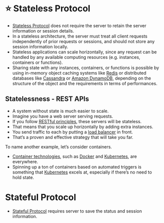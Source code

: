 # :star: Stateless Protocol
- [Stateless Protocol](https://www.geeksforgeeks.org/difference-between-stateless-and-stateful-protocol/) does not require the server to retain the server information or session details.
- In a stateless architecture, the server must treat all client requests independently of prior requests or sessions, and should not store any session information locally.
- Stateless applications can scale horizontally, since any request can be handled by any available computing resources (e.g. instances, containers or functions).
- Sharing state with any instances, containers, or functions is possible by using in-memory object caching systems like [Redis](../3_DatabaseServices/In-Memory-DB/Redis) or distributed databases like [Cassandra](../3_DatabaseServices/NoSQL-Databases/WideColumnDB/ApacheCasandra.md) or [Amazon DynamoDB](../2_AWSServices/6_DatabaseServices/AmazonDynamoDB/Readme.md), depending on the structure of the object and the requirements in terms of performances.

## Statelessness - REST APIs
- A system without state is much easier to scale.
- Imagine you have a web server serving requests.
- If you follow [RESTful principles](../8_APITechOptions/REST.md), these servers will be stateless.
- That means that you scale up horizontally by adding extra instances.
- You send traffic to each by putting a [load balancer](Scalability/LoadBalancer.md) in front.
- That’s a proven and effective strategy that will take you far.

To name another example, let’s consider containers.
- [Container technologies](../9_ContainerOrchestrationServices/Readme.md), such as [Docker](../9_ContainerOrchestrationServices/Docker/Readme.md) and [Kubernetes](../9_ContainerOrchestrationServices/Kubernates.md), are everywhere.
- Spinning up a ton of containers based on automated triggers is something that [Kubernetes](../9_ContainerOrchestrationServices/Kubernates.md) excels at, especially if there’s no need to hold state.

# Stateful Protocol
- [Stateful Protocol](https://www.geeksforgeeks.org/difference-between-stateless-and-stateful-protocol/) requires server to save the status and session information.